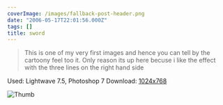 ```yaml
---
coverImage: /images/fallback-post-header.png
date: "2006-05-17T22:01:56.000Z"
tags: []
title: sword
---
```


> This is one of my very first images and hence you can tell by the cartoony feel too it. Only reason its up here becuse i like the effect with the three lines on the right hand side

Used: Lightwave 7.5, Photoshop 7
Download: [1024x768](https://www.mikecann.co.uk/Images/Art-Full/sword.jpg)

![Thumb](https://www.mikecann.co.uk/Images/Art-Thumbs/sword.gif "Thumb")
